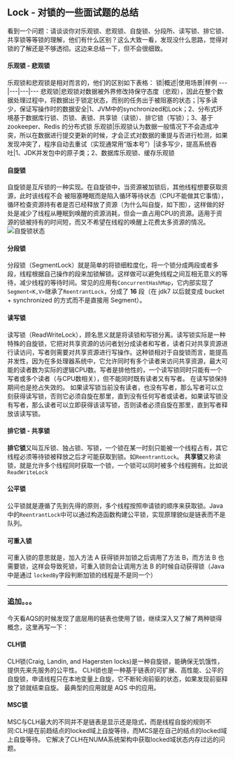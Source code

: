 ## Lock - 对锁的一些面试题的总结
看到一个问题：请谈谈你对乐观锁、悲观锁、自旋锁、分段所、读写锁、排它锁、共享锁等等锁的理解，他们有什么区别？这么大致一看，发现没什么思路，觉得对锁的了解还是不够透彻。这边来总结一下，但不会很细致。



#### 乐观锁 - 悲观锁

乐观锁和悲观锁是相对而言的，他们的区别如下表格：
锁|概述|使用场景|样例
---|---|---|---
悲观锁|悲观锁对数据被外界修改持保守态度（悲观），因此在整个数据处理过程中，将数据出于锁定状态，而别的任务出于被阻塞的状态；|写多读少，保证写操作时的数据安全|1、JVM中的synchronized和Lock；2、分布式环境基于数据库行锁、页锁、表锁、共享锁（读锁）、排它锁（写锁）；3、基于zookeeper、Redis 的分布式锁
乐观锁|乐观锁认为数据一般情况下不会造成冲突，所以在数据进行提交更新的时候，才会正式对数据的重提与否进行检测，如果发现冲突了，程序自动去重试（实现通常用“版本号”）|读多写少，提高系统吞吐|1、JDK并发包中的原子类；2、数据库乐观锁、缓存乐观锁



#### 自旋锁

自旋锁是互斥锁的一种实现。在自旋锁中，当资源被加锁后，其他线程想要获取资源，此时该线程不会 被阻塞睡眠而是陷入循环等待状态（CPU不能做其它事情），循环检查资源持有者是否已经释放了资源（为什么叫自旋，如下图），这样做的好处是减少了线程从睡眠到唤醒的资源消耗，但会一直占用CPU的资源。适用于资源的锁被持有的时间短，而又不希望在线程的唤醒上花费太多资源的情况。
![自旋锁状态](/Users/y1271752959m/Documents/WorkHardAndFindJob/复习/面试/images/1.png)



#### 分段锁

分段锁（SegmentLock）就是简单的将锁细粒度化，将一个锁分成两段或者多段，线程根据自己操作的段来加锁解锁。这样做可以避免线程之间互相无意义的等待，减少线程的等待时间。常见的应用有`ConcurrentHashMap`，它内部实现了`Segment<K,V>`继承了`ReentrantLock`，分成了 **16** 段（在 jdk7 以后就变成 bucket + synchronized 的方式而不是直接用 Segment）。



#### 读写锁

读写锁（ReadWriteLock），顾名思义就是将读锁和写锁分离。读写锁实际是一种特殊的自旋锁，它把对共享资源的访问者划分成读者和写者，读者只对共享资源进行读访问，写者则需要对共享资源进行写操作。这种锁相对于自旋锁而言，能提高并发性，因为在多处理器系统中，它允许同时有多个读者来访问共享资源，最大可能的读者数为实际的逻辑CPU数。写者是排他性的，一个读写锁同时只能有一个写者或多个读者（与CPU数相关），但不能同时既有读者又有写者。
在读写锁保持期间也是抢占失效的。
如果读写锁当前没有读者，也没有写者，那么写者可以立刻获得读写锁，否则它必须自旋在那里，直到没有任何写者或读者。如果读写锁没有写者，那么读者可以立即获得该读写锁，否则读者必须自旋在那里，直到写者释放该读写锁。



#### 排它锁 - 共享锁

**排它锁**又叫互斥锁、独占锁、写锁，一个锁在某一时刻只能被一个线程占有，其它线程必须等待锁被释放之后才可能获取到锁。如`ReentrantLock`。
**共享锁**又称读锁，就是允许多个线程同时获取一个锁，一个锁可以同时被多个线程拥有。比如说`ReadWriteLock`



#### 公平锁

公平锁就是遵循了先到先得的原则，多个线程按照申请锁的顺序来获取锁。Java 中的`ReentrantLock`中可以通过构造函数构建公平锁，实现原理貌似是链表而不是队列。



#### 可重入锁

可重入锁的意思就是，加入方法 A 获得锁并加锁之后调用了方法 B，而方法 B 也需要锁，这样会导致死锁，可重入锁则会让调用方法 B 的时候自动获得锁（Java 中是通过 `lockedBy`字段判断加锁的线程是不是同一个）

---------
### 追加。。。
今天看AQS的时候发现了底层用的链表也使用了锁，继续深入又了解了两种锁得概念，这里再写一下：



#### CLH锁

CLH锁(Craig, Landin, and Hagersten  locks)是一种自旋锁，能确保无饥饿性，提供先来先服务的公平性。
CLH锁也是一种基于链表的可扩展、高性能、公平的自旋锁，申请线程只在本地变量上自旋，它不断轮询前驱的状态，如果发现前驱释放了锁就结束自旋。
最典型的应用就是 AQS 中的应用。



#### MSC锁

MSC与CLH最大的不同并不是链表是显示还是隐式，而是线程自旋的规则不同:CLH是在前趋结点的locked域上自旋等待，而MCS是在自己的结点的locked域上自旋等待。
它解决了CLH在NUMA系统架构中获取locked域状态内存过远的问题。

